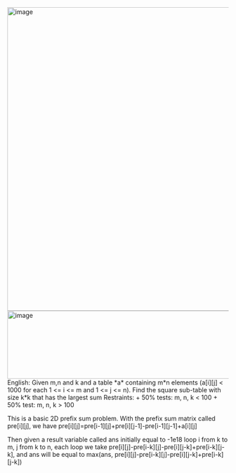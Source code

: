 <img width="973" height="692" alt="image" src="https://github.com/user-attachments/assets/85c888f4-9d6d-4e4f-8acf-51de5a469ca6" />
<img width="526" height="155" alt="image" src="https://github.com/user-attachments/assets/01050fe1-10e4-479a-b50b-53bbb39a0d19" />
English:
  Given m,n and k and a table *a* containing m*n elements (a[i][j] < 1000 for each 1 <= i <= m and 1 <= j <= n). Find the square sub-table with size k*k that has the largest sum
Restraints:
  + 50% tests: m, n, k < 100
  + 50% test: m, n, k > 100

  This is a basic 2D prefix sum problem. With the prefix sum matrix called pre[i][j], we have pre[i][j]=pre[i-1][j]+pre[i][j-1]-pre[i-1][j-1]+a[i][j]

  Then given a result variable called ans initially equal to -1e18 loop i from k to m, j from k to n, each loop we take pre[i][j]-pre[i-k][j]-pre[i][j-k]+pre[i-k][j-k], and ans will be equal to max(ans, pre[i][j]-pre[i-k][j]-pre[i][j-k]+pre[i-k][j-k])
